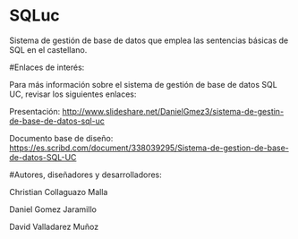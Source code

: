 # SQLuc
Sistema de gestión de base de datos que emplea las sentencias básicas de SQL en el castellano.

#Enlaces de interés:

Para más información sobre el sistema de gestión de base de datos SQL UC, revisar los siguientes enlaces:

Presentación: http://www.slideshare.net/DanielGmez3/sistema-de-gestin-de-base-de-datos-sql-uc

Documento base de diseño: https://es.scribd.com/document/338039295/Sistema-de-gestion-de-base-de-datos-SQL-UC

#Autores, diseñadores y desarrolladores:

Christian Collaguazo Malla

Daniel Gomez Jaramillo

David Valladarez Muñoz
